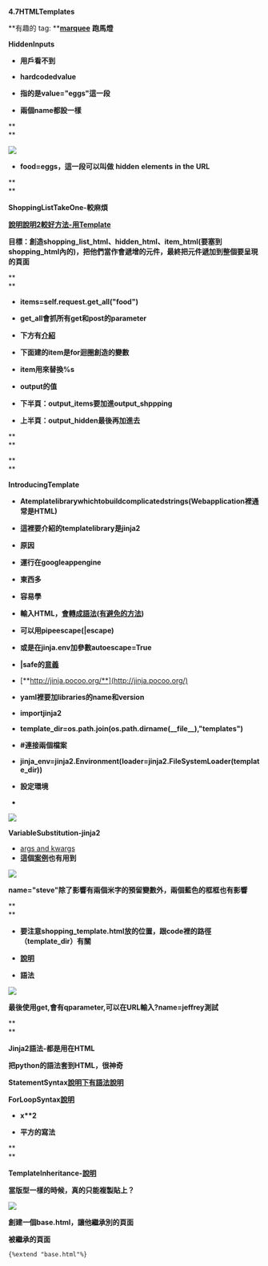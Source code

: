 **4.7HTMLTemplates**

**有趣的 tag: **[**marquee**](https://developer.mozilla.org/en-US/docs/Web/HTML/Element/marquee) **跑馬燈**



**HiddenInputs**

* **用戶看不到**

* **hardcodedvalue**

* **指的是value="eggs"這一段**

* **兩個name都設一樣**

**  
**

![](https://lh4.googleusercontent.com/SlnqHjVT5Rg40DGG_G6zpZky6E9VplCYAhE3Zvle76lDXTwzzUdaZCY1H5wMZ6acNDa1gwCU7kme6_YcGof64By11sCS78eYUcOEbj1TJpkcMHu3Fby8eL_KUt-BxjgXdwcqgIjV)

* **food=eggs，這一段可以叫做**
  **hidden**
  **elements**
  **in**
  **the**
  **URL**

**  
**

**ShoppingListTakeOne-較麻煩**

[**說明**](https://www.udacity.com/course/viewer#!/c-nd000/l-4186408748/m-679078997)[**說明2**](https://www.udacity.com/course/viewer#!/c-nd000/l-4186408748/e-677309561/m-649059346)[**較好方法-用Template**](https://www.udacity.com/course/viewer#!/c-nd000/l-4186408748/e-642099222/m-686819028)

**目標：創造shopping\_list\_html、hidden\_html、item\_html\(要塞到shopping\_html內的\)，把他們當作會遞增的元件，最終把元件遞加到整個要呈現的頁面**

**  
**

* **items=self.request.get\_all\("food"\)**

* **get\_all會抓所有get和post的parameter**

* **下方有**[**介紹**](https://www.udacity.com/course/viewer#!/c-nd000/l-4186408748/e-642099222/m-686819028)

* **下面建的item是for迴圈創造的變數**

* **item用來替換%s**

* **output的值**

* **下半頁：output\_items要加進output\_shppping**

* **上半頁：output\_hidden最後再加進去**

**  
**

**  
**

**IntroducingTemplate**

* **Atemplatelibrarywhichtobuildcomplicatedstrings\(Webapplication裡通常是HTML\)**

* **這裡要介紹的templatelibrary是jinja2**

* **原因**

* **運行在googleappengine**

* **東西多**

* **容易學**

* **輸入HTML，**[**會轉成語法**](https://www.udacity.com/course/viewer#!/c-nd000/l-4186408748/e-642099222/m-670849276)**\(**[**有避免的方法**](https://www.udacity.com/course/viewer#!/c-nd000/l-4186408748/m-668210172)**\)**

* **可以用pipeescape\(\|escape\)**

* **或是在jinja.env加參數autoescape=True**

* **\|safe的**[**意義**](http://stackoverflow.com/questions/12341496/jinja-2-safe-keyword)

* [**http://jinja.pocoo.org/**](http://jinja.pocoo.org/)

* **yaml裡要加libraries的name和version**

* **importjinja2**

* **template\_dir=os.path.join\(os.path.dirname\(\_\_file\_\_\),"templates"\)**

* **\#連接兩個檔案**

* **jinja\_env=jinja2.Environment\(loader=jinja2.FileSystemLoader\(template\_dir\)\)**

* **設定環境**

* 
![](https://lh4.googleusercontent.com/RL663HdOqYVF5nJXgvKQL_gfOjLXafoW65i7rGb08M9zXuarbwnC05LQ0pMuy9N5Y4FC_Tf8ccCB1KaD84lkXzyFCOjGLwnSV5QujDa6WKYUU4Z_7zFkvK4lMrKktkoGhKX_-wSP)

**VariableSubstitution-jinja2**

* [args and kwargs](http://stackoverflow.com/questions/3394835/args-and-kwargs)
* **這個**[**案例**](https://www.udacity.com/course/viewer#!/c-nd000/l-4186408748/e-668139084/m-647920898)**也有用到**

![](https://lh3.googleusercontent.com/04R540rRewnsGeEUhPqjdUnlsi4JomavXz2c0inp_lVARrindhdpiaHBFdtrVQvCkwU-pcUoW6_JDqUvQ2x1UYkylmD5J-OYAR32aOLvax3iyLxuyZvqiyQ18BEFzBDgr2z0Svf2)

**name="steve"除了影響有兩個米字的預留變數外，兩個藍色的框框也有影響**

**  
**

* **要注意shopping\_template.html放的位置，跟code裡的路徑（template\_dir）有關**

* [**說明**](https://www.udacity.com/course/viewer#!/c-nd000/l-4186408748/e-668139084/m-647920898)

* **語法**

![](https://lh5.googleusercontent.com/hiBm7Dasc1xw5uHyWzqYXB1IEk4wtMon0SuYpx-NomhstG01-DAEhS7vIuwqWXRIQBUOb5VRO9TxLB2Jw6cUXlJoszCMcteFYRkcqSz_yXcjqimfjmlG1z0PWxwlM2rzXsswWLxB)

**最後使用get,會有qparameter,可以在URL輸入?name=jeffrey測試**

**  
**

**Jinja2語法-都是用在HTML**

**把python的語法套到HTML，很神奇**

**StatementSyntax**[**說明**](https://www.udacity.com/course/viewer#!/c-nd000/l-4186408748/m-684438754)[**下有語法說明**](https://www.udacity.com/course/viewer#!/c-nd000/l-4186408748/e-642099222/m-686819028)



**ForLoopSyntax**[**說明**](https://www.udacity.com/course/viewer#!/c-nd000/l-4186408748/m-684438754)

* **x\*\*2**

* **平方的寫法**

**  
**

**TemplateInheritance-**[**說明**](https://www.udacity.com/course/viewer#!/c-nd000/l-4186408748/m-678329737)

**當版型一樣的時候，真的只能複製貼上？**

![](https://lh4.googleusercontent.com/cthPfD5QCJgHJqJdioPr-ngXKj-iP31rjiupvJdjEPpKYQBc1qIvZl-2wzsr9Oyzw6VvglCXcbaWRXRZ761vjuzbkeFWTi_hgDAua4PDGkEEsjNy5uDF1v-QaserGSE9kds6X69P)

**創建一個base.html，讓他繼承別的頁面**

**被繼承的頁面**

```
{%extend "base.html"%}
```



